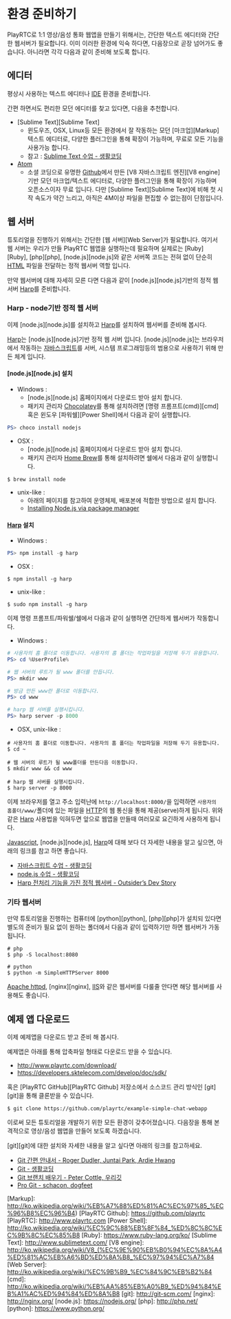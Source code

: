 # 환경 준비하기
PlayRTC로 1:1 영상/음성 통화 웹앱을 만들기 위해서는, 간단한 텍스트 에디터와 간단한 웹서버가 필요합니다. 이미 이러한 환경에 익숙 하다면, 다음장으로 곧장 넘어가도 좋습니다. 아니라면 각각 다음과 같이 준비해 보도록 합니다.

## 에디터
평상시 사용하는 텍스트 에디터나 [IDE][IDE] 환경을 준비합니다.

간편 하면서도 편리한 모던 에디터를 찾고 있다면, 다음을 추천합니다.

 - [Sublime Text][Sublime Text]
	- 윈도우즈, OSX, Linux등 모든 환경에서 잘 작동하는 모던 [마크업][Markup]텍스트 에디터로, 다양한 플러그인을 통해 확장이 가능하며, 무료로 모든 기능을 사용가능 합니다.
	- 참고 : [Sublime Text 수업 - 생활코딩](http://opentutorials.org/course/671/3595)
- [Atom][Atom]
	- 소셜 코딩으로 유명한 [Github][Github]에서 만든 [V8 자바스크립트 엔진][V8 engine]기반 모던 마크업/텍스트 에디터로, 다양한 플러그인을 통해 확장이 가능하며 오픈소스이자 무료 입니다. 다만 [Sublime Text][Sublime Text]에 비해 첫 시작 속도가 약간 느리고, 아직은 4M이상 파일을 편집할 수 없는점이 단점입니다.

## 웹 서버
튜토리얼을 진행하기 위해서는 간단한 [웹 서버][Web Server]가 필요합니다. 여기서 웹 서버는 우리가 만들 PlayRTC 웹앱을 실행하는데 필요하며 실제로는 [Ruby][Ruby], [php][php], [node.js][node.js]와 같은 서버쪽 코드는 전혀 없이 단순히 [HTML][HTML] 파일을 전달하는 정적 웹서버 역할 입니다.

만약 웹서버에 대해 자세히 모른 다면 다음과 같이 [node.js][node.js]기반의 정적 웹 서버 [Harp][Harp]를 준비합니다.

### Harp - node기반 정적 웹 서버

이제 [node.js][node.js]를 설치하고 [Harp][Harp]를 설치하여 웹서버를 준비해 봅시다.

[Harp][Harp]는 [node.js][node.js]기반 정적 웹 서버 입니다. [node.js][node.js]는 브라우저에서 작동하는 [자바스크립트][Javascript]를 서버, 시스템 프로그래밍등의 범용으로 사용하기 위해 만든 체계 입니다.

#### [node.js][node.js] 설치

- Windows :
	- [node.js][node.js] 홈페이지에서 다운로드 받아 설치 합니다.
	- 패키지 관리자 [Chocolatey][Chocolatey]를 통해 설치하려면 [명령 프롬프트(cmd)][cmd]혹은 윈도우 [파워쉘][Power Shell]에서 다음과 같이 실행합니다.
```PowerShell
PS> choco install nodejs
```

- OSX :
	- [node.js][node.js] 홈페이지에서 다운로드 받아 설치 합니다.
	- 패키지 관리자 [Home Brew][Home Brew]를 통해 설치하려면 쉘에서 다음과 같이 실행합니다.
```Shell
$ brew install node
```

- unix-like :
	- 아래의 페이지를 참고하여 운영체제, 배포본에 적합한 방법으로 설치 합니다.
	- [Installing Node.js via package manager](https://github.com/joyent/node/wiki/Installing-Node.js-via-package-manager)

#### [Harp][Harp] 설치

- Windows :
```PowerShell
PS> npm install -g harp
```

- OSX :
```Shell
$ npm install -g harp
```

- unix-like :
```Shell
$ sudo npm install -g harp
```

이제 명령 프롬프트/파워쉘/쉘에서 다음과 같이 실행하면 간단하게 웹서버가 작동합니다.

- Windows :
```PowerShell
# 사용자의 홈 폴더로 이동합니다. 사용자의 홈 폴더는 작업파일을 저장해 두기 유용합니다.
PS> cd %UserProfile%

# 웹 서버의 루트가 될 www 폴더를 만듭니다.
PS> mkdir www

# 방금 만든 www란 폴더로 이동합니다.
PS> cd www

# harp 웹 서버를 실행시킵니다.
PS> harp server -p 8000
```

- OSX, unix-like :

```Shell
# 사용자의 홈 폴더로 이동합니다. 사용자의 홈 폴더는 작업파일을 저장해 두기 유용합니다.
$ cd ~

# 웹 서버의 루트가 될 www폴더를 만든다음 이동합니다.
$ mkdir www && cd www

# harp 웹 서버를 실행시킵니다.
$ harp server -p 8000
```

이제 브라우저를 열고 주소 입력난에 `http://localhost:8000/`을 입력하면 `사용자의 홈폴더/www/`폴더에 있는 파일을 [HTTP][HTTP]의 웹 통신을 통해 제공(serve)하게 됩니다. 위와 같은 [Harp][Harp] 사용법을 익혀두면 앞으로 웹앱을 만들때 여러모로 요긴하게 사용하게 됩니다.

[Javascript][Javascript], [node.js][node.js], [Harp][Harp]에 대해 보다 더 자세한 내용을 알고 싶으면, 아래의 링크를 참고 하면 좋습니다.

- [자바스크립트 수업 - 생활코딩](http://opentutorials.org/course/743)
- [node.js 수업 - 생활코딩](http://opentutorials.org/course/86)
- [Harp 전처리 기능을 가진 정적 웹서버 - Outsider’s Dev Story](http://blog.outsider.ne.kr/999)

### 기타 웹서버

만약 튜토리얼을 진행하는 컴퓨터에 [python][python], [php][php]가 설치되 있다면 별도의 준비가 필요 없이 원하는 폴더에서 다음과 같이 입력하기만 하면 웹서버가 가동됩니다.

``` Shell
# php
$ php -S localhost:8080

# python
$ python -m SimpleHTTPServer 8000
```

[Apache httpd][Apache httpd], [nginx][nginx], [IIS][IIS]와 같은 웹서버를 다룰줄 안다면 해당 웹서버를 사용해도 좋습니다.

## 예제 앱 다운로드
이제 예제앱을 다운로드 받고 준비 해 봅시다.

예제앱은 아래를 통해 압축파일 형태로 다운로드 받을 수 있습니다.

- <http://www.playrtc.com/download/>
- <https://developers.sktelecom.com/develop/doc/sdk/>

혹은 [PlayRTC GitHub][PlayRTC Github] 저장소에서 소스코드 관리 방식인 [git][git]을 통해 클론받을 수 있습니다.

```Shell
$ git clone https://github.com/playrtc/example-simple-chat-webapp
```

이로써 모든 튜토리얼을 개발하기 위한 모든 환경이 갖추어졌습니다. 다음장을 통해 본격적으로 영상/음성 웹앱을 만들어 보도록 하겠습니다.

[git][git]에 대한 설치와 자세한 내용을 알고 싶다면 아래의 링크를 참고하세요.

- [Git 간편 안내서 - Roger Dudler, Juntai Park, Ardie Hwang](http://rogerdudler.github.io/git-guide/index.ko.html)
- [Git - 생활코딩](http://opentutorials.org/course/1492)
- [Git 브랜치 배우기 - Peter Cottle, 우리깃](http://learnbranch.urigit.com/)
- [Pro Git - schacon, dogfeet](http://dogfeet.github.io/articles/2012/progit.html)


[Apache httpd]: http://httpd.apache.org/
[Atom]: https://atom.io/
[Chocolatey]: https://chocolatey.org/
[Github]: https://github.com/
[HTML]: https://developer.mozilla.org/ko/docs/Web/HTML
[HTTP]: http://ko.wikipedia.org/wiki/HTTP
[Harp]: http://harpjs.com/
[Home Brew]: http://brew.sh/index_ko.html
[IDE]: http://ko.wikipedia.org/wiki/%ED%86%B5%ED%95%A9_%EA%B0%9C%EB%B0%9C_%ED%99%98%EA%B2%BD
[IIS]: http://www.iis.net/
[Javascript]: http://ko.wikipedia.org/wiki/%EC%9E%90%EB%B0%94%EC%8A%A4%ED%81%AC%EB%A6%BD%ED%8A%B8
[Markup]: http://ko.wikipedia.org/wiki/%EB%A7%88%ED%81%AC%EC%97%85_%EC%96%B8%EC%96%B4)
[PlayRTC Github]: https://github.com/playrtc
[PlayRTC]: http://www.playrtc.com
[Power Shell]: http://ko.wikipedia.org/wiki/%EC%9C%88%EB%8F%84_%ED%8C%8C%EC%9B%8C%EC%85%B8
[Ruby]: https://www.ruby-lang.org/ko/
[Sublime Text]: http://www.sublimetext.com/
[V8 engine]: http://ko.wikipedia.org/wiki/V8_(%EC%9E%90%EB%B0%94%EC%8A%A4%ED%81%AC%EB%A6%BD%ED%8A%B8_%EC%97%94%EC%A7%84
[Web Server]: http://ko.wikipedia.org/wiki/%EC%9B%B9_%EC%84%9C%EB%B2%84
[cmd]: http://ko.wikipedia.org/wiki/%EB%AA%85%EB%A0%B9_%ED%94%84%EB%A1%AC%ED%94%84%ED%8A%B8
[git]: http://git-scm.com/
[nginx]: http://nginx.org/
[node.js]: https://nodejs.org/
[php]: http://php.net/
[python]: https://www.python.org/
